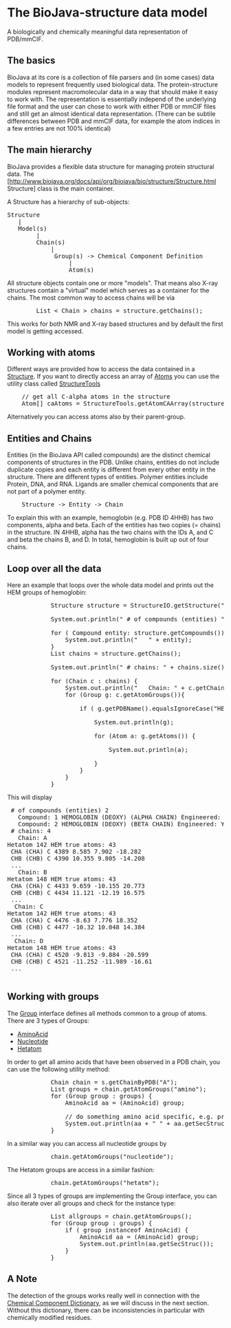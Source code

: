 # The BioJava-structure data model

A biologically and chemically meaningful data representation of PDB/mmCIF.

## The basics   

BioJava at its core is a collection of file parsers and (in some cases) data models to represent frequently used biological data.  The protein-structure modules represent macromolecular data in a way that should make it easy to work with. The representation is essentially independ of the underlying file format and the user can chose to work with either PDB or mmCIF files and still get an almost identical data representation. (There can be subtile differences between PDB and mmCIF data, for example the atom indices in a few entries are not 100% identical)

## The main hierarchy

BioJava provides a flexible data structure for managing protein structural data. The 
[http://www.biojava.org/docs/api/org/biojava/bio/structure/Structure.html Structure] class is the main container. 

A Structure has a hierarchy of sub-objects:

<pre>
Structure 
   |
   Model(s)
        |
        Chain(s)
            |
             Group(s) -> Chemical Component Definition
                 |
                 Atom(s)
</pre>

All structure objects contain one or more "models". That means also X-ray structures contain a "virtual" model which serves as a container for the chains. The most common way to access chains will be via

<pre>
        List < Chain > chains = structure.getChains();
</pre>

This works for both NMR and X-ray based structures and by default the first model is getting accessed.


## Working with atoms

Different ways are provided how to access the data contained in a [Structure](http://www.biojava.org/docs/api/org/biojava/bio/structure/Structure.html).
If you want to directly access an array of [Atoms](http://www.biojava.org/docs/api/org/biojava/bio/structure/Atom.html) you can use the utility class called [StructureTools](http://www.biojava.org/docs/api/org/biojava/bio/structure/StructureTools.html)

<pre>
    // get all C-alpha atoms in the structure
    Atom[] caAtoms = StructureTools.getAtomCAArray(structure);
</pre>

Alternatively you can access atoms also by their parent-group.

## Entities and Chains

Entities (in the BioJava API called compounds) are the distinct chemical components of structures in the PDB. 
Unlike chains, entities do not include duplicate copies and each entity is different from every other 
entity in the structure. There are different types of entities. Polymer entities include Protein, DNA, 
and RNA. Ligands are smaller chemical components that are not part of a polymer entity. 

<pre>
	Structure -> Entity -> Chain
</pre>

To explain this with an example, hemoglobin (e.g. PDB ID 4HHB) has two components, alpha 
and beta. Each of the entities has two copies (= chains) in the structure. IN 4HHB, alpha 
has the two chains with the IDs A, and C and beta the chains B, and D. In total, hemoglobin is 
built up out of four chains.

## Loop over all the data

Here an example that loops over the whole data model and prints out the HEM groups of hemoglobin:

<pre>
			Structure structure = StructureIO.getStructure("4hhb");			

			System.out.println(" # of compounds (entities) " + structure.getCompounds().size());

			for ( Compound entity: structure.getCompounds()) {
				System.out.println("   " + entity);
			}
			List<Chain> chains = structure.getChains();

			System.out.println(" # chains: " + chains.size());

			for (Chain c : chains) {
				System.out.println("   Chain: " + c.getChainID());
				for (Group g: c.getAtomGroups()){

					if ( g.getPDBName().equalsIgnoreCase("HEM")) {

						System.out.println(g);

						for (Atom a: g.getAtoms()) {

							System.out.println(a);

						}
					}
				}
			}
</pre>

This will display

<pre>
 # of compounds (entities) 2
   Compound: 1 HEMOGLOBIN (DEOXY) (ALPHA CHAIN) Engineered: YES OrganismScientific: HOMO SAPIENS OrganismTaxId: 9606 OrganismCommon: HUMAN Chains: ChainId: A C 
   Compound: 2 HEMOGLOBIN (DEOXY) (BETA CHAIN) Engineered: YES OrganismScientific: HOMO SAPIENS OrganismTaxId: 9606 OrganismCommon: HUMAN Chains: ChainId: B D 
 # chains: 4
   Chain: A
Hetatom 142 HEM true atoms: 43
 CHA (CHA) C 4389 8.585 7.902 -18.282
 CHB (CHB) C 4390 10.355 9.805 -14.208
 ...
   Chain: B
Hetatom 148 HEM true atoms: 43
 CHA (CHA) C 4433 9.659 -10.155 20.773
 CHB (CHB) C 4434 11.121 -12.19 16.575
 ...
  Chain: C
Hetatom 142 HEM true atoms: 43
 CHA (CHA) C 4476 -8.63 7.776 18.352
 CHB (CHB) C 4477 -10.32 10.048 14.384
 ...
  Chain: D
Hetatom 148 HEM true atoms: 43
 CHA (CHA) C 4520 -9.813 -9.884 -20.599
 CHB (CHB) C 4521 -11.252 -11.989 -16.61
 ...
 </pre>


## Working with groups

The [Group](http://www.biojava.org/docs/api/org/biojava/bio/structure/Group.html) interface defines all methods common to a group of atoms. There are 3 types of Groups:

* [AminoAcid](http://www.biojava.org/docs/api/org/biojava/bio/structure/AminoAcid.html)
* [Nucleotide](http://www.biojava.org/docs/api/org/biojava/bio/structure/NucleotideImpl.html) 
* [Hetatom](http://www.biojava.org/docs/api/org/biojava/bio/structure/HetatomImpl.html) 

In order to get all amino acids that have been observed in a PDB chain, you can use the following utility method:

<pre>
            Chain chain = s.getChainByPDB("A");
            List<Group> groups = chain.getAtomGroups("amino");
            for (Group group : groups) {
                AminoAcid aa = (AminoAcid) group;

                // do something amino acid specific, e.g. print the secondary structure assignment
                System.out.println(aa + " " + aa.getSecStruc());
            }
</pre>


In a similar way you can access all nucleotide groups by
<pre>
            chain.getAtomGroups("nucleotide");
</pre>

The Hetatom groups are access in a similar fashion:
<pre>
            chain.getAtomGroups("hetatm");
</pre>


Since all 3 types of groups are implementing the Group interface, you can also iterate over all groups and check for the instance type:

<pre>
            List<Group> allgroups = chain.getAtomGroups();
            for (Group group : groups) {
                if ( group instanceof AminoAcid) {
                    AminoAcid aa = (AminoAcid) group;
                    System.out.println(aa.getSecStruc());
                }
            }
</pre>

## A Note

The detection of the groups works really well in connection with the [Chemical Component Dictionary](checmcomp.md), as we will discuss in the next section. Without this dictionary, there can be inconsistencies in particular with chemically modified residues.







